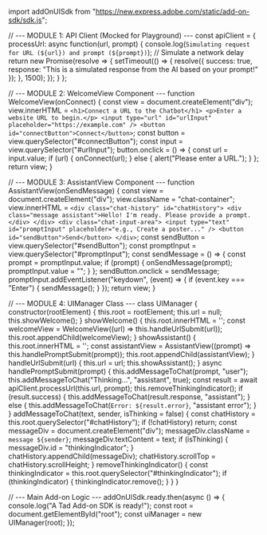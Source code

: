 import addOnUISdk from "https://new.express.adobe.com/static/add-on-sdk/sdk.js";

// --- MODULE 1: API Client (Mocked for Playground) ---
const apiClient = {
    processUrl: async function(url, prompt) {
        console.log(`Simulating request for URL (${url}) and prompt (${prompt})`);
        // Simulate a network delay
        return new Promise(resolve => {
            setTimeout(() => {
                resolve({ success: true, response: "This is a simulated response from the AI based on your prompt!" });
            }, 1500);
        });
    }
};

// --- MODULE 2: WelcomeView Component ---
function WelcomeView(onConnect) {
    const view = document.createElement("div");
    view.innerHTML = `
        <h1>Connect a URL to the Chatbot</h1>
        <p>Enter a website URL to begin.</p>
        <input type="url" id="urlInput" placeholder="https://example.com" />
        <button id="connectButton">Connect</button>
    `;
    const button = view.querySelector("#connectButton");
    const input = view.querySelector("#urlInput");
    button.onclick = () => {
        const url = input.value;
        if (url) { onConnect(url); } else { alert("Please enter a URL."); }
    };
    return view;
}

// --- MODULE 3: AssistantView Component ---
function AssistantView(onSendMessage) {
    const view = document.createElement("div");
    view.className = "chat-container";
    view.innerHTML = `
        <div class="chat-history" id="chatHistory">
            <div class="message assistant">Hello! I'm ready. Please provide a prompt.</div>
        </div>
        <div class="chat-input-area">
            <input type="text" id="promptInput" placeholder="e.g., Create a poster..." />
            <button id="sendButton">Send</button>
        </div>
    `;
    const sendButton = view.querySelector("#sendButton");
    const promptInput = view.querySelector("#promptInput");
    const sendMessage = () => {
        const prompt = promptInput.value;
        if (prompt) {
            onSendMessage(prompt);
            promptInput.value = "";
        }
    };
    sendButton.onclick = sendMessage;
    promptInput.addEventListener("keydown", (event) => {
        if (event.key === "Enter") { sendMessage(); }
    });
    return view;
}

// --- MODULE 4: UIManager Class ---
class UIManager {
    constructor(rootElement) {
        this.root = rootElement;
        this.url = null;
        this.showWelcome();
    }
    showWelcome() {
        this.root.innerHTML = '';
        const welcomeView = WelcomeView((url) => this.handleUrlSubmit(url));
        this.root.appendChild(welcomeView);
    }
    showAssistant() {
        this.root.innerHTML = '';
        const assistantView = AssistantView((prompt) => this.handlePromptSubmit(prompt));
        this.root.appendChild(assistantView);
    }
    handleUrlSubmit(url) {
        this.url = url;
        this.showAssistant();
    }
    async handlePromptSubmit(prompt) {
        this.addMessageToChat(prompt, "user");
        this.addMessageToChat("Thinking...", "assistant", true);
        const result = await apiClient.processUrl(this.url, prompt);
        this.removeThinkingIndicator();
        if (result.success) {
            this.addMessageToChat(result.response, "assistant");
        } else {
            this.addMessageToChat(`Error: ${result.error}`, "assistant error");
        }
    }
    addMessageToChat(text, sender, isThinking = false) {
        const chatHistory = this.root.querySelector("#chatHistory");
        if (!chatHistory) return;
        const messageDiv = document.createElement("div");
        messageDiv.className = `message ${sender}`;
        messageDiv.textContent = text;
        if (isThinking) { messageDiv.id = "thinkingIndicator"; }
        chatHistory.appendChild(messageDiv);
        chatHistory.scrollTop = chatHistory.scrollHeight;
    }
    removeThinkingIndicator() {
        const thinkingIndicator = this.root.querySelector("#thinkingIndicator");
        if (thinkingIndicator) { thinkingIndicator.remove(); }
    }
}

// --- Main Add-on Logic ---
addOnUISdk.ready.then(async () => {
    console.log("A Tad Add-on SDK is ready!");
    const root = document.getElementById("root");
    const uiManager = new UIManager(root);
});



